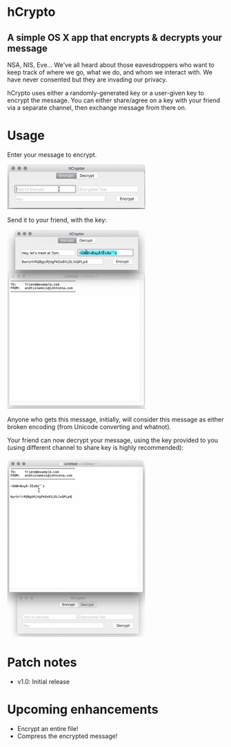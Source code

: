 # hCrypto

## A simple OS X app that encrypts & decrypts your message

NSA, NIS, Eve... We've all heard about those eavesdroppers who want to keep track of where we go, what we do, and whom we interact with. We have never consented but they are invading our privacy.

hCrypto uses either a randomly-generated key or a user-given key to encrypt the message. You can either share/agree on a key with your friend via a separate channel, then exchange message from there on.

# Usage

Enter your message to encrypt.

![Encrypting example](./doc/encrypt_example.gif)

Send it to your friend, with the key:

![Usage example](./doc/usage_example.gif)

Anyone who gets this message, initially, will consider this message as either broken encoding (from Unicode converting and whatnot).

Your friend can now decrypt your message, using the key provided to you (using different channel to share key is highly recommended):

![Decrypting example](./doc/decrypt_example.gif)

# Patch notes

- v1.0: Initial release

# Upcoming enhancements

- Encrypt an entire file!
- Compress the encrypted message!